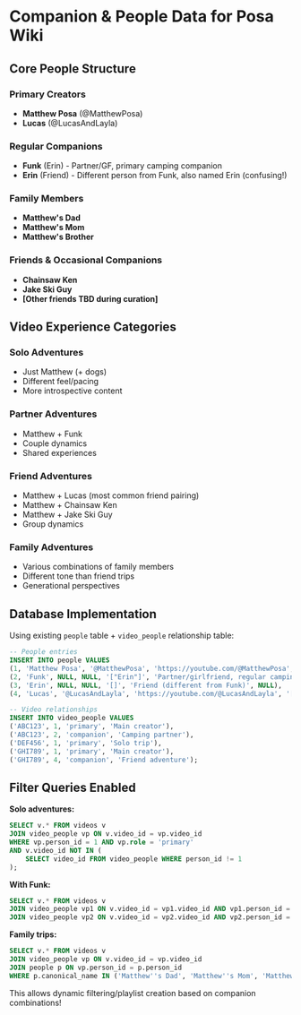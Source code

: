 # Companion & People Data for Posa Wiki

## Core People Structure

### Primary Creators
- **Matthew Posa** (@MatthewPosa)
- **Lucas** (@LucasAndLayla)  

### Regular Companions
- **Funk** (Erin) - Partner/GF, primary camping companion
- **Erin** (Friend) - Different person from Funk, also named Erin (confusing!)

### Family Members
- **Matthew's Dad** 
- **Matthew's Mom**
- **Matthew's Brother**

### Friends & Occasional Companions  
- **Chainsaw Ken**
- **Jake Ski Guy**
- **[Other friends TBD during curation]**

## Video Experience Categories

### Solo Adventures
- Just Matthew (+ dogs)
- Different feel/pacing
- More introspective content

### Partner Adventures  
- Matthew + Funk
- Couple dynamics
- Shared experiences

### Friend Adventures
- Matthew + Lucas (most common friend pairing)
- Matthew + Chainsaw Ken
- Matthew + Jake Ski Guy
- Group dynamics

### Family Adventures
- Various combinations of family members
- Different tone than friend trips
- Generational perspectives

## Database Implementation

Using existing `people` table + `video_people` relationship table:

```sql
-- People entries
INSERT INTO people VALUES 
(1, 'Matthew Posa', '@MatthewPosa', 'https://youtube.com/@MatthewPosa', '["Captain Teeny Trout", "Teeny Trout"]', 'Primary creator', NULL),
(2, 'Funk', NULL, NULL, '["Erin"]', 'Partner/girlfriend, regular camping companion', NULL),
(3, 'Erin', NULL, NULL, '[]', 'Friend (different from Funk)', NULL),
(4, 'Lucas', '@LucasAndLayla', 'https://youtube.com/@LucasAndLayla', '[]', 'Friend and fellow creator', NULL);

-- Video relationships  
INSERT INTO video_people VALUES
('ABC123', 1, 'primary', 'Main creator'),
('ABC123', 2, 'companion', 'Camping partner'),
('DEF456', 1, 'primary', 'Solo trip'),
('GHI789', 1, 'primary', 'Main creator'),
('GHI789', 4, 'companion', 'Friend adventure');
```

## Filter Queries Enabled

**Solo adventures:**
```sql
SELECT v.* FROM videos v 
JOIN video_people vp ON v.video_id = vp.video_id 
WHERE vp.person_id = 1 AND vp.role = 'primary'
AND v.video_id NOT IN (
    SELECT video_id FROM video_people WHERE person_id != 1
);
```

**With Funk:**
```sql  
SELECT v.* FROM videos v
JOIN video_people vp1 ON v.video_id = vp1.video_id AND vp1.person_id = 1
JOIN video_people vp2 ON v.video_id = vp2.video_id AND vp2.person_id = 2;
```

**Family trips:**
```sql
SELECT v.* FROM videos v 
JOIN video_people vp ON v.video_id = vp.video_id
JOIN people p ON vp.person_id = p.person_id
WHERE p.canonical_name IN ('Matthew''s Dad', 'Matthew''s Mom', 'Matthew''s Brother');
```

This allows dynamic filtering/playlist creation based on companion combinations!